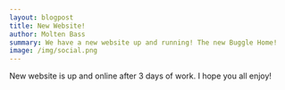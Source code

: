 ```yaml
---
layout: blogpost
title: New Website!
author: Molten Bass
summary: We have a new website up and running! The new Buggle Home!
image: /img/social.png
---
```

New website is up and online after 3 days of work. I hope you all enjoy!
